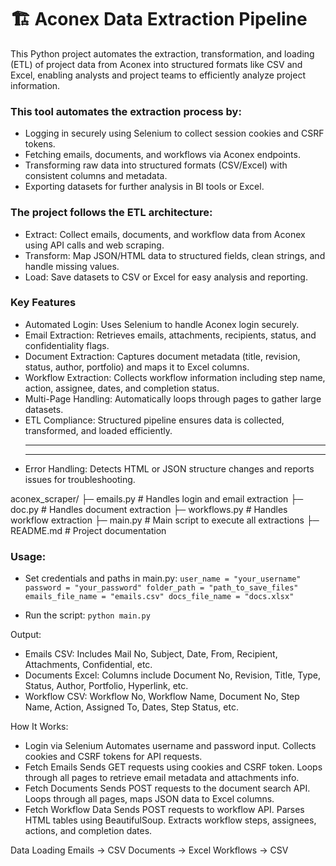 # 🏗️ Aconex Data Extraction Pipeline

This Python project automates the extraction, transformation, 
and loading (ETL) of project data from Aconex into structured formats like CSV and Excel, 
enabling analysts and project teams to efficiently analyze project information.

### This tool automates the extraction process by:
- Logging in securely using Selenium to collect session cookies and CSRF tokens.
- Fetching emails, documents, and workflows via Aconex endpoints.
- Transforming raw data into structured formats (CSV/Excel) with consistent columns and metadata.
- Exporting datasets for further analysis in BI tools or Excel.

### The project follows the ETL architecture:
- Extract: Collect emails, documents, and workflow data from Aconex using API calls and web scraping.
- Transform: Map JSON/HTML data to structured fields, clean strings, and handle missing values.
- Load: Save datasets to CSV or Excel for easy analysis and reporting.

### Key Features
- Automated Login: Uses Selenium to handle Aconex login securely.
- Email Extraction: Retrieves emails, attachments, recipients, status, and confidentiality flags.
- Document Extraction: Captures document metadata (title, revision, status, author, portfolio) and maps it to Excel columns.
- Workflow Extraction: Collects workflow information including step name, action, assignee, dates, and completion status.
- Multi-Page Handling: Automatically loops through pages to gather large datasets.
- ETL Compliance: Structured pipeline ensures data is collected, transformed, and loaded efficiently.<hr><hr>
- Error Handling: Detects HTML or JSON structure changes and reports issues for troubleshooting.

aconex_scraper/
├─ emails.py        # Handles login and email extraction
├─ doc.py           # Handles document extraction
├─ workflows.py     # Handles workflow extraction
├─ main.py          # Main script to execute all extractions
├─ README.md        # Project documentation

### Usage:
- Set credentials and paths in main.py:
  `user_name = "your_username"
  password = "your_password"
  folder_path = "path_to_save_files"
  emails_file_name = "emails.csv"
  docs_file_name = "docs.xlsx"`

- Run the script:
  `python main.py`


Output:
- Emails CSV: Includes Mail No, Subject, Date, From, Recipient, Attachments, Confidential, etc.
- Documents Excel: Columns include Document No, Revision, Title, Type, Status, Author, Portfolio, Hyperlink, etc.
- Workflow CSV: Workflow No, Workflow Name, Document No, Step Name, Action, Assigned To, Dates, Step Status, etc.

How It Works:
- Login via Selenium
    Automates username and password input.
    Collects cookies and CSRF tokens for API requests.
- Fetch Emails
    Sends GET requests using cookies and CSRF token.
    Loops through all pages to retrieve email metadata and attachments info.
- Fetch Documents
    Sends POST requests to the document search API.
    Loops through all pages, maps JSON data to Excel columns.
- Fetch Workflow Data
    Sends POST requests to workflow API.
    Parses HTML tables using BeautifulSoup.
    Extracts workflow steps, assignees, actions, and completion dates.

Data Loading
  Emails → CSV
  Documents → Excel
  Workflows → CSV
